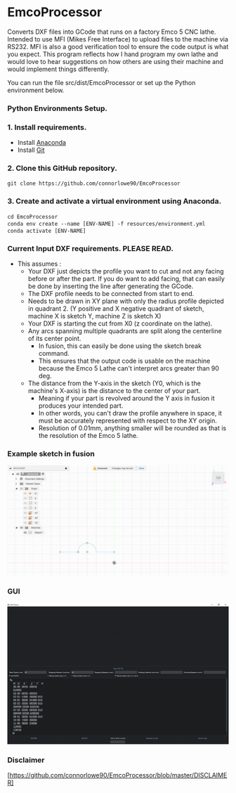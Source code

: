 # EmcoProcessor
Converts DXF files into GCode that runs on a factory Emco 5 CNC lathe.
Intended to use MFI (Mikes Free Interface) to upload files to the machine via RS232.
MFI is also a good verification tool to ensure the code output is what you expect.
This program reflects how I hand program my own lathe and would love to hear 
suggestions on how others are using their machine and would implement things differently.

You can run the file src/dist/EmcoProcessor or set up the Python environment below.
### Python Environments Setup.
### 1. Install requirements.
- Install [Anaconda](https://docs.anaconda.com/anaconda/install/index.html)
- Install [Git](https://git-scm.com/book/en/v2/Getting-Started-Installing-Git)
### 2. Clone this GitHub repository.
```
git clone https://github.com/connorlowe90/EmcoProcessor
```
### 3. Create and activate a virtual environment using Anaconda.
```
cd EmcoProcessor
conda env create --name [ENV-NAME] -f resources/environment.yml
conda activate [ENV-NAME]
```
### Current Input DXF requirements. PLEASE READ.
- This assumes :
  - Your DXF just depicts the profile you want to cut and not any facing before or after the part. If you do want to add facing, that can easily be done by inserting the line after generating the GCode.
  - The DXF profile needs to be connected from start to end.
  - Needs to be drawn in XY plane with only the radius profile depicted in quadrant 2. (Y positive and X negative quadrant of sketch, machine X is sketch Y, machine Z is sketch X)
  - Your DXF is starting the cut from X0 (z coordinate on the lathe).
  - Any arcs spanning multiple quadrants are split along the centerline of its center point.
    - In fusion, this can easily be done using the sketch break command. 
    - This ensures that the output code is usable on the machine because the Emco 5 Lathe can't interpret arcs greater than 90 deg.
  - The distance from the Y-axis in the sketch (Y0, which is the machine's X-axis) is the distance to the center of your part.
    - Meaning if your part is revolved around the Y axis in fusion it produces your intended part.
    - In other words, you can't draw the profile anywhere in space, it must be accurately represented with respect to the XY origin.
    - Resolution of 0.01mm, anything smaller will be rounded as that is the resolution of the Emco 5 lathe.

### Example sketch in fusion
![imgageprocessing](https://github.com/connorlowe90/EmcoProcessor/blob/master/tests/Test%20Output%20GUI%20Images/exampleFusionSketch.PNG)

### GUI
![imgageprocessing](https://github.com/connorlowe90/EmcoProcessor/blob/master/tests/Test%20Output%20GUI%20Images/gui.PNG)

### Disclaimer

[https://github.com/connorlowe90/EmcoProcessor/blob/master/DISCLAIMER]
